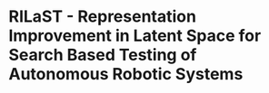 # RILaST - Representation Improvement in Latent Space for Search Based Testing of Autonomous Robotic Systems



